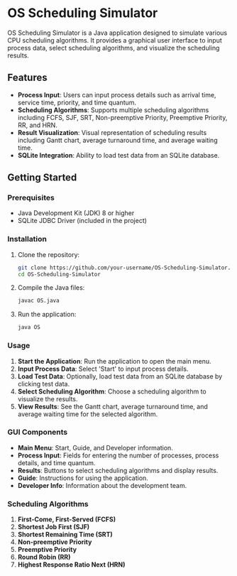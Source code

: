 # OS Scheduling Simulator

OS Scheduling Simulator is a Java application designed to simulate various CPU scheduling algorithms. It provides a graphical user interface to input process data, select scheduling algorithms, and visualize the scheduling results.

## Features

- **Process Input**: Users can input process details such as arrival time, service time, priority, and time quantum.
- **Scheduling Algorithms**: Supports multiple scheduling algorithms including FCFS, SJF, SRT, Non-preemptive Priority, Preemptive Priority, RR, and HRN.
- **Result Visualization**: Visual representation of scheduling results including Gantt chart, average turnaround time, and average waiting time.
- **SQLite Integration**: Ability to load test data from an SQLite database.

## Getting Started

### Prerequisites

- Java Development Kit (JDK) 8 or higher
- SQLite JDBC Driver (included in the project)

### Installation

1. Clone the repository:
    ```bash
    git clone https://github.com/your-username/OS-Scheduling-Simulator.git
    cd OS-Scheduling-Simulator
    ```

2. Compile the Java files:
    ```bash
    javac OS.java
    ```

3. Run the application:
    ```bash
    java OS
    ```

### Usage

1. **Start the Application**: Run the application to open the main menu.
2. **Input Process Data**: Select 'Start' to input process details.
3. **Load Test Data**: Optionally, load test data from an SQLite database by clicking test data.
4. **Select Scheduling Algorithm**: Choose a scheduling algorithm to visualize the results.
5. **View Results**: See the Gantt chart, average turnaround time, and average waiting time for the selected algorithm.

### GUI Components

- **Main Menu**: Start, Guide, and Developer information.
- **Process Input**: Fields for entering the number of processes, process details, and time quantum.
- **Results**: Buttons to select scheduling algorithms and display results.
- **Guide**: Instructions for using the application.
- **Developer Info**: Information about the development team.

### Scheduling Algorithms

1. **First-Come, First-Served (FCFS)**
2. **Shortest Job First (SJF)**
3. **Shortest Remaining Time (SRT)**
4. **Non-preemptive Priority**
5. **Preemptive Priority**
6. **Round Robin (RR)**
7. **Highest Response Ratio Next (HRN)**
